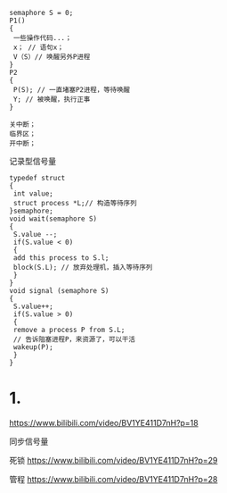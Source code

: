 




```
semaphore S = 0;
P1()
{
 一些操作代码...；
 x； // 语句x；
 V（S）// 唤醒另外P进程
}
P2
{
 P(S); // 一直堵塞P2进程，等待唤醒
 Y; // 被唤醒，执行正事
}
```
```
关中断；
临界区；
开中断；

```



记录型信号量





```
typedef struct
{
 int value;
 struct process *L;// 构造等待序列
}semaphore;
void wait(semaphore S)
{
 S.value --;
 if(S.value < 0)
 {
 add this process to S.l;
 block(S.L); // 放弃处理机，插入等待序列
 }
}
void signal (semaphore S)
{
 S.value++;
 if(S.value > 0)
 {
 remove a process P from S.L;
 // 告诉阻塞进程P，来资源了，可以干活
 wakeup(P);
 }
}
```
# 1. 

https://www.bilibili.com/video/BV1YE411D7nH?p=18

同步信号量



死锁 https://www.bilibili.com/video/BV1YE411D7nH?p=29


管程 https://www.bilibili.com/video/BV1YE411D7nH?p=28










